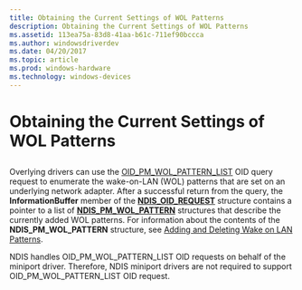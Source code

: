 ```yaml
---
title: Obtaining the Current Settings of WOL Patterns
description: Obtaining the Current Settings of WOL Patterns
ms.assetid: 113ea75a-83d8-41aa-b61c-711ef90bccca
ms.author: windowsdriverdev
ms.date: 04/20/2017
ms.topic: article
ms.prod: windows-hardware
ms.technology: windows-devices
---
```


# Obtaining the Current Settings of WOL Patterns


## <a href="" id="ddk--nr"></a>


Overlying drivers can use the [OID\_PM\_WOL\_PATTERN\_LIST](https://msdn.microsoft.com/library/windows/hardware/ff569772) OID query request to enumerate the wake-on-LAN (WOL) patterns that are set on an underlying network adapter. After a successful return from the query, the **InformationBuffer** member of the [**NDIS\_OID\_REQUEST**](https://msdn.microsoft.com/library/windows/hardware/ff566710) structure contains a pointer to a list of [**NDIS\_PM\_WOL\_PATTERN**](https://msdn.microsoft.com/library/windows/hardware/ff566768) structures that describe the currently added WOL patterns. For information about the contents of the **NDIS\_PM\_WOL\_PATTERN** structure, see [Adding and Deleting Wake on LAN Patterns](adding-and-deleting-wake-on-lan-patterns.md).

NDIS handles OID\_PM\_WOL\_PATTERN\_LIST OID requests on behalf of the miniport driver. Therefore, NDIS miniport drivers are not required to support OID\_PM\_WOL\_PATTERN\_LIST OID request.

 

 





